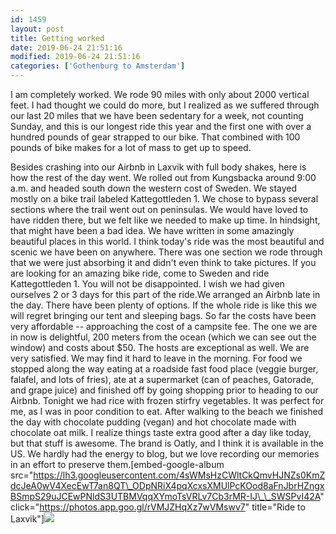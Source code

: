 ```yaml
---
id: 1459
layout: post
title: Getting worked
date: 2019-06-24 21:51:16
modified: 2019-06-24 21:51:16
categories: ['Gothenburg to Amsterdam']
---
```


I am completely worked. We rode 90 miles with only about 2000 vertical feet. I had thought we could do more, but I realized as we suffered through our last 20 miles that we have been sedentary for a week, not counting Sunday, and this is our longest ride this year and the first one with over a hundred pounds of gear strapped to our bike. That combined with 100 pounds of bike makes for a lot of mass to get up to speed.

Besides crashing into our Airbnb in Laxvik with full body shakes, here is how the rest of the day went. We rolled out from Kungsbacka around 9:00 a.m. and headed south down the western cost of Sweden. We stayed mostly on a bike trail labeled Kattegottleden 1. We chose to bypass several sections where the trail went out on peninsulas. We would have loved to have ridden there, but we felt like we needed to make up time. In hindsight, that might have been a bad idea. We have written in some amazingly beautiful places in this world. I think today's ride was the most beautiful and scenic we have been on anywhere. There was one section we rode through that we were just absorbing it and didn't even think to take pictures. If you are looking for an amazing bike ride, come to Sweden and ride Kattegottleden 1. You will not be disappointed. I wish we had given ourselves 2 or 3 days for this part of the ride.We arranged an Airbnb late in the day. There have been plenty of options. If the whole ride is like this we will regret bringing our tent and sleeping bags. So far the costs have been very affordable -- approaching the cost of a campsite fee. The one we are in now is delightful, 200 meters from the ocean (which we can see out the window) and costs about $50. The hosts are exceptional as well. We are very satisfied. We may find it hard to leave in the morning. For food we stopped along the way eating at a roadside fast food place (veggie burger, falafel, and lots of fries), ate at a supermarket (can of peaches, Gatorade, and grape juice) and finished off by going shopping prior to heading to our Airbnb. Tonight we had rice with frozen stirfry vegetables. It was perfect for me, as I was in poor condition to eat. After walking to the beach we finished the day with chocolate pudding (vegan) and hot chocolate made with chocolate oat milk. I realize things taste extra good after a day like today, but that stuff is awesome. The brand is Oatly, and I think it is available in the US. We hardly had the energy to blog, but we love recording our memories in an effort to preserve them.[embed-google-album src="https://lh3.googleusercontent.com/4sWMsHzCWltCkQmvHJNZs0KmZdcJeA0wV4XecEwT7an8QT\_ODpNRiX4pqXcxsXMUlPcKOod8aFnJbrHZngxBSmpS29uJCEwPNldS3UTBMVqqXYmoTsVRLv7Cb3rMR-IJ\_\_SWSPvI42A" click="https://photos.app.goo.gl/rVMJZHqXz7wVMswv7" title="Ride to Laxvik"]![](https://ride.whitings.org/wp-content/uploads/2019/06/screenshot_20190624-2353561332849541349633848.png)
